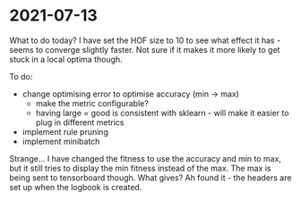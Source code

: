 # 2021-07-13
What to do today?
I have set the HOF size to 10 to see what effect it has - seems to converge slightly faster.  Not sure if it makes it more likely to get stuck in a local optima though.  

To do:
- change optimising error to optimise accuracy (min -> max)
    - make the metric configurable?
    - having large = good is consistent with sklearn - will make it easier to plug in different metrics
- implement rule pruning
- implement minibatch

Strange... I have changed the fitness to use the accuracy and min to max, but it still tries to display the min fitness instead of the max.  The max is being sent to tensorboard though.  What gives?
Ah found it - the headers are set up when the logbook is created.  

